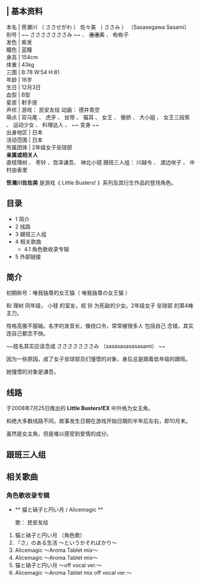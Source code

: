 |  **基本资料**  
---  
本名  |  笹瀬川  （  ささせがわ  ）  佐々美  （  ささみ  ）  （Sasasegawa Sasami）   
别号  |  ~~ さささささささみ  ~~ 、 ~~渣渣美~~ 、 ~~佐佐子~~  
发色  |  紫发   
瞳色  |  蓝瞳   
身高  |  154cm   
体重  |  43kg   
三围  |  B:78 W:54 H:81   
年龄  |  16岁   
生日  |  12月3日   
血型  |  B型   
星座  |  射手座   
声优  |  游戏：  民安友绘  动画：  德井青空   
萌点  |  双马尾  、  虎牙  、  丝带  、  猫耳  、  女王  、  傲娇  、  大小姐  、  女王三段笑  、  运动少女  、  料理达人  、 ~~ 变身  ~~  
出身地区  |  日本   
活动范围  |  日本   
所属团体  |  2年级女子垒球部   
**亲属或相关人**  
直枝理树  、  枣铃  、宫泽谦吾、  神北小毬  跟班三人组：  川越令  、  渡边咲子  、  中村由香里  </br>  
  
**笹濑川佐佐美** 是游戏《  Little Busters!  》系列及其衍生作品的登场角色。

##  目录

  * 1  简介 
  * 2  线路 
  * 3  跟班三人组 
  * 4  相关歌曲 
    * 4.1  角色歌收录专辑 
  * 5  外部链接 

##  简介

初期称号：唯我独尊的女王猫（  唯我独尊の女王猫  ）

和  理树  同年级，  小毬  的室友，视  铃  为死敌的少女。2年级女子  垒球部  的第4棒主力。

性格高傲不服输。名字的发音长，像绕口令，常常被很多人  包括自己  念错，其实连自己都念不快。

~~姓名其实应该念成 さささささささみ  （sasasasasasasami） ~~

因为一些原因，成了女子垒球部员们憧憬的对象，身后总是跟着低年级的跟班。

她憧憬的对象是谦吾。

##  线路

于2008年7月25日推出的 **Little Busters!EX** 中升格为女主角。

和绝大多数线路不同，故事发生日期在游戏开始日期的半年后左右，即10月末。

虽然是女主角，但是难以感受到爱情的成分。

##  跟班三人组

##  相关歌曲

###  角色歌收录专辑

  * ** 猫と硝子と円い月  / Alicemagic **

     歌：  民安友绘 

  1. 猫と硝子と円い月  （角色歌） 
  2. 『さ』のある生活 ～というかそればかり～ 
  3. Alicemagic ～Aroma Tablet mix～ 
  4. Alicemagic ～Aroma Tablet mix～ 
  5. 猫と硝子と円い月  ～off vocal ver.～ 
  6. Alicemagic ～Aroma Tablet mix off vocal ver.～ 

  